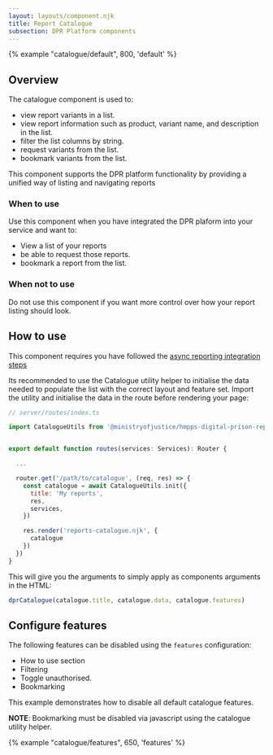 ```yaml
---
layout: layouts/component.njk
title: Report Catalogue
subsection: DPR Platform components
---
```

{% example "catalogue/default", 800, 'default' %}

## Overview

The catalogue component is used to:

- view report variants in a list.
- view report information such as product, variant name, and description in the list.
- filter the list columns by string.
- request variants from the list.
- bookmark variants from the list.

This component supports the DPR platform functionality by providing a unified way of listing and navigating reports 

### When to use

Use this component when you have integrated the DPR plaform into your service and want to:

- View a list of your reports 
- be able to request those reports.
- bookmark a report from the list.

### When not to use 

Do not use this component if you want more control over how your report listing should look. 

## How to use

This component requires you have followed the [async reporting integration steps](/reports/async-reports-integration)

Its recommended to use the Catalogue utility helper to initialise the data needed to populate the list with the correct layout and feature set. Import the utility and initialise the data in the route before rendering your page:

```js
// server/routes/index.ts

import CatalogueUtils from '@ministryofjustice/hmpps-digital-prison-reporting-frontend/dpr/components/_catalogue/catalogue/utils'


export default function routes(services: Services): Router {

  ...

  router.get('/path/to/catalogue', (req, res) => {
    const catalogue = await CatalogueUtils.init({
      title: 'My reports',
      res,
      services,
    })

    res.render('reports-catalogue.njk', {
      catalogue
    })
  })
}
```

This will give you the arguments to simply apply as components arguments in the HTML:

```js
dprCatalogue(catalogue.title, catalogue.data, catalogue.features)
```

## Configure features

The following features can be disabled using the `features` configuration:

- How to use section
- Filtering
- Toggle unauthorised.
- Bookmarking

This example demonstrates how to disable all default catalogue features. 

**NOTE**: Bookmarking must be disabled via javascript using the catalogue utility helper. 

{% example "catalogue/features", 650, 'features' %}

